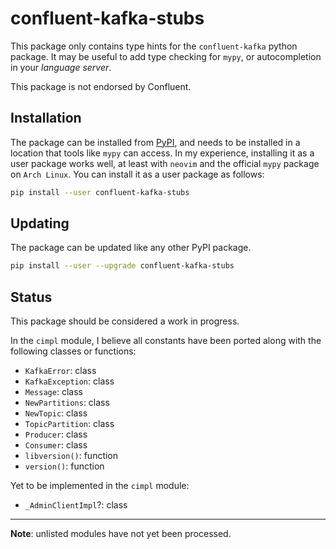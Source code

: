 # confluent-kafka-stubs

This package only contains type hints for the `confluent-kafka` python package. It may be useful to add type checking for `mypy`, or autocompletion in your *language server*.

This package is not endorsed by Confluent.

## Installation

The package can be installed from [PyPI](https://pypi.org/project/confluent-kafka-stubs/), and needs to be installed in a location that tools like `mypy` can access. In my experience, installing it as a user package works well, at least with `neovim` and the official `mypy` package on `Arch Linux`. You can install it as a user package as follows:

```bash
pip install --user confluent-kafka-stubs
```

## Updating

The package can be updated like any other PyPI package.

```bash
pip install --user --upgrade confluent-kafka-stubs
```

## Status

This package should be considered a work in progress.

In the `cimpl` module, I believe all constants have been ported along with the following classes or functions:

- `KafkaError`: class
- `KafkaException`: class
- `Message`: class
- `NewPartitions`: class
- `NewTopic`: class
- `TopicPartition`: class
- `Producer`: class
- `Consumer`: class
- `libversion()`: function
- `version()`: function

Yet to be implemented in the `cimpl` module:

- `_AdminClientImpl`?: class

----

**Note**: unlisted modules have not yet been processed.
